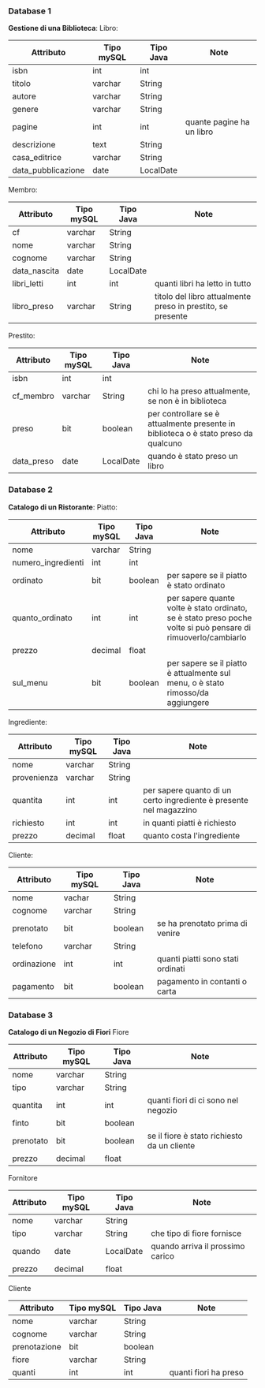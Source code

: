 ### Database 1
**Gestione di una Biblioteca**:
Libro:

| Attributo          | Tipo mySQL | Tipo Java | Note                      |
| ------------------ | ---------- | --------- | ------------------------- |
| isbn               | int        | int       |                           |
| titolo             | varchar    | String    |                           |
| autore             | varchar    | String    |                           |
| genere             | varchar    | String    |                           |
| pagine             | int        | int       | quante pagine ha un libro |
| descrizione        | text       | String    |                           |
| casa_editrice      | varchar    | String    |                           |
| data_pubblicazione | date       | LocalDate |                           |

Membro:

| Attributo    | Tipo mySQL | Tipo Java | Note                                                        |
| ------------ | ---------- | --------- | ----------------------------------------------------------- |
| cf           | varchar    | String    |                                                             |
| nome         | varchar    | String    |                                                             |
| cognome      | varchar    | String    |                                                             |
| data_nascita | date       | LocalDate |                                                             |
| libri_letti  | int        | int       | quanti libri ha letto in tutto                              |
| libro_preso  | varchar    | String    | titolo del libro attualmente preso in prestito, se presente |


Prestito:

| Attributo  | Tipo mySQL | Tipo Java | Note                                                                                |
| ---------- | ---------- | --------- | ----------------------------------------------------------------------------------- |
| isbn       | int        | int       |                                                                                     |
| cf_membro  | varchar    | String    | chi lo ha preso attualmente, se non è in biblioteca                                 |
| preso      | bit        | boolean   | per controllare se è attualmente presente in biblioteca o è stato preso da qualcuno |
| data_preso | date       | LocalDate | quando è stato preso un libro                                                       |


### Database 2
**Catalogo di un Ristorante**:
Piatto:

| Attributo          | Tipo mySQL | Tipo Java | Note                                                                                                          |
| ------------------ | ---------- | --------- | ------------------------------------------------------------------------------------------------------------- |
| nome               | varchar    | String    |                                                                                                               |
| numero_ingredienti | int        | int       |                                                                                                               |
| ordinato           | bit        | boolean   | per sapere se il piatto è stato ordinato                                                                      |
| quanto_ordinato    | int        | int       | per sapere quante volte è stato ordinato, se è stato preso poche volte si può pensare di rimuoverlo/cambiarlo |
| prezzo             | decimal    | float     |                                                                                                               |
| sul_menu           | bit        | boolean   | per sapere se il piatto è attualmente sul menu, o è stato rimosso/da aggiungere                               |

Ingrediente:

| Attributo   | Tipo mySQL | Tipo Java | Note                                                               |
| ----------- | ---------- | --------- | ------------------------------------------------------------------ |
| nome        | varchar    | String    |                                                                    |
| provenienza | varchar    | String    |                                                                    |
| quantita    | int        | int       | per sapere quanto di un certo ingrediente è presente nel magazzino |
| richiesto   | int        | int       | in quanti piatti è richiesto                                       |
| prezzo      | decimal    | float     | quanto costa l'ingrediente                                         |


Cliente:

| Attributo   | Tipo mySQL | Tipo Java | Note                              |
| ----------- | ---------- | --------- | --------------------------------- |
| nome        | vachar     | String    |                                   |
| cognome     | varchar    | String    |                                   |
| prenotato   | bit        | boolean   | se ha prenotato prima di venire   |
| telefono    | varchar    | String    |                                   |
| ordinazione | int        | int       | quanti piatti sono stati ordinati |
| pagamento   | bit        | boolean   | pagamento in contanti o carta     |

### Database 3
**Catalogo di un Negozio di Fiori**
Fiore

| Attributo | Tipo mySQL | Tipo Java | Note                                        |
| --------- | ---------- | --------- | ------------------------------------------- |
| nome      | varchar    | String    |                                             |
| tipo      | varchar    | String    |                                             |
| quantita  | int        | int       | quanti fiori di ci sono nel negozio         |
| finto     | bit        | boolean   |                                             |
| prenotato | bit        | boolean   | se il fiore è stato richiesto da un cliente |
| prezzo    | decimal    | float     |                                             |

Fornitore

| Attributo | Tipo mySQL | Tipo Java | Note                             |
| --------- | ---------- | --------- | -------------------------------- |
| nome      | varchar    | String    |                                  |
| tipo      | varchar    | String    | che tipo di fiore fornisce       |
| quando    | date       | LocalDate | quando arriva il prossimo carico |
| prezzo    | decimal    | float     |                                  |


Cliente

| Attributo    | Tipo mySQL | Tipo Java | Note                  |
| ------------ | ---------- | --------- | --------------------- |
| nome         | varchar    | String    |                       |
| cognome      | varchar    | String    |                       |
| prenotazione | bit        | boolean   |                       |
| fiore        | varchar    | String    |                       |
| quanti       | int        | int       | quanti fiori ha preso |
